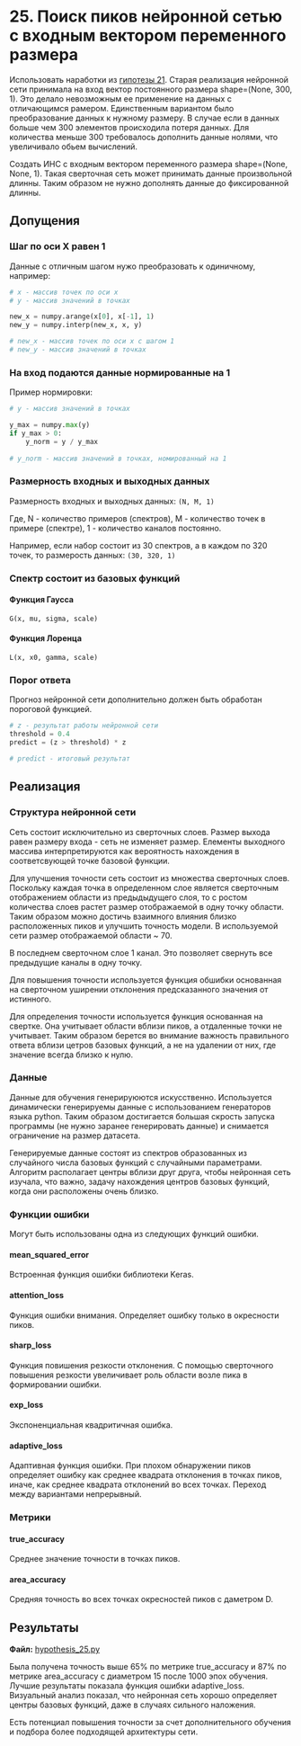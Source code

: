 # 25. Поиск пиков нейронной сетью с входным вектором переменного размера

Использовать наработки из [гипотезы 21](21.md). Старая реализация нейронной сети принимала на вход вектор постоянного размера shape=(None, 300, 1). Это делало невозможным ее применение на данных с отличающимся рамером. Единственным вариантом было преобразование данных к нужному размеру. В случае если в данных больше чем 300 элементов происходила потеря данных. Для количества меньше 300 требовалось дополнить данные нолями, что увеличивало обьем вычислений.

Создать ИНС с входным вектором переменного размера shape=(None, None, 1). Такая сверточная сеть может принимать данные произвольной длинны. Таким образом не нужно дополнять данные до фиксированной длинны.

## Допущения

### Шаг по оси Х равен 1

Данные с отличным шагом нужо преобразовать к одиничному, например:

```python
# x - массив точек по оси х
# y - массив значений в точках

new_x = numpy.arange(x[0], x[-1], 1)
new_y = numpy.interp(new_x, x, y)

# new_x - массив точек по оси х с шагом 1
# new_y - массив значений в точках
```

### На вход подаются данные нормированные на 1

Пример нормировки:

```python
# y - массив значений в точках

y_max = numpy.max(y)
if y_max > 0:
    y_norm = y / y_max
    
# y_norm - массив значений в точках, номированный на 1
```

### Размерность входных и выходных данных

Размерность входных и выходных данных: `(N, M, 1)`

Где, N - количество примеров (спектров), M - количество точек в примере (спектре), 1 - количество каналов постоянно.

Например, если набор состоит из 30 спектров, а в каждом по 320 точек, то размерость данных: `(30, 320, 1)`

### Спектр состоит из базовых функций

#### Функция Гаусса

`G(x, mu, sigma, scale)`

#### Функция Лоренца

`L(x, x0, gamma, scale)`

### Порог ответа

Прогноз нейронной сети дополнительно должен быть обработан пороговой функцией.

```python
# z - результат работы нейронной сети
threshold = 0.4
predict = (z > threshold) * z

# predict - итоговый результат
```

## Реализация

### Структура нейронной сети

Сеть состоит исключительно из сверточных слоев. Размер выхода равен размеру входа - сеть не изменяет размер. Елементы выходного массива интерпретируются как вероятность нахождения в соответсвующей точке базовой функции.

Для улучшения точности сеть состоит из множества сверточных слоев. Поскольку каждая точка в определенном слое является сверточным отображением области из предыдыдущего слоя, то с ростом количества слоев растет размер отображаемой в одну точку области. Таким образом можно достичь взаимного влияния близко расположенных пиков и улучшить точность модели. В используемой сети размер отображаемой области ~ 70.

В последнем сверточном слое 1 канал. Это позволяет свернуть все предыдущие каналы в одну точку.

Для повышения точности используется функция обшибки основанная на сверточном уширении отклонения предсказанного значения от истинного.

Для определения точности используется функция основанная на свертке. Она учитывает области вблизи пиков, а отдаленные точки не учитывает. Таким образом берется во внимание важность правильного ответа вблизи цетров базовых функций, а не на удалении от них, где значение всегда близко к нулю.

### Данные

Данные для обучения генерируюются искусственно. Используется динамически генерируемы данные с использованием генераторов языка python. Таким образом достигается большая скрость запуска программы (не нужно заранее генерировать данные) и снимается ограничение на размер датасета.

Генерируемые данные состоят из спектров образованных из случайного числа базовых функций с случайными параметрами. Алгоритм располагает центры вблизи друг друга, чтобы нейронная сеть изучала, что важно, задачу нахождения центров базовых функций, когда они расположены очень близко.

### Функции ошибки

Могут быть использованы одна из следующих функций ошибки.

#### mean_squared_error

Встроенная функция ошибки библиотеки Keras.

#### attention_loss

Функция ошибки внимания. Определяет ошибку только в окресности пиков.

#### sharp_loss

Функция повишения резкости отклонения. С помощью сверточного повышения резкости увеличивает роль области возле пика в формировании ошибки. 

#### exp_loss

Экспоненциальная квадритичная ошибка.

#### adaptive_loss

Адаптивная функция ошибки. При плохом обнаружении пиков определяет ошибку как среднее квадрата отклонения в точках пиков, иначе, как среднее квадрата отклонений во всех точках. Переход между вариантами непрерывный.

### Метрики

#### true_accuracy

Среднее значение точности в точках пиков.

#### area_accuracy

Средняя точность во всех точках окресностей пиков с даметром D.

## Результаты

**Файл:** [hypothesis_25.py](/approximate/hypothesis_25.py)

Была получена точность выше 65% по метрике true_accuracy и 87% по метрике area_accuracy с диаметром 15 после 1000 эпох обучения. Лучшие результаты показала функция ошибки adaptive_loss. Визуальный анализ показал, что нейронная сеть хорошо определяет центры базовых функций, даже в случаях сильного наложения.

Есть потенциал повышения точности за счет дополнительного обучения и подбора более подходящей архитектуры сети.
